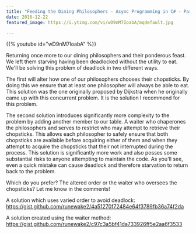 ```yaml
---
title: "Feeding the Dining Philosophers - Async Programming in C# - Part 2"
date: 2016-12-22
featured_image: https://i.ytimg.com/vi/wD9nM7IoabA/mqdefault.jpg

---
```


{{% youtube id="wD9nM7IoabA" %}}

Returning once more to our dining philosophers and their ponderous feast. We left them starving having been deadlocked without the utility to eat. We'll be solving this problem of deadlock in two different ways.

The first will alter how one of our philosophers chooses their chopsticks. By doing this we ensure that at least one philosopher will always be able to eat. This solution was the one originally proposed by Dijkstra when he originally came up with this concurrent problem. It is the solution I recommend for this problem.

The second solution introduces significantly more complexity to the problem by adding another member to our table. A waiter who chaperones the philosophers and serves to restrict who may attempt to retrieve their chopsticks. This allows each philosopher to safely ensure that both chopsticks are available before acquiring either of them and when they attempt to acquire the chopsticks that their not interrupted during the process. This solution is significantly more work and also posses some substantial risks to anyone attempting to maintain the code. As you'll see, even a quick mistake can cause deadlock and therefore starvation to return back to the problem.

Which do you prefer? The altered order or the waiter who oversees the chopsticks? Let me know in the comments!

A solution which uses varied order to avoid deadlock: https://gist.github.com/runewake2/4a51270f72484e64f3789fb36a74f2da

A solution created using the waiter method: https://gist.github.com/runewake2/c97c3a5bf41da733926ff5e2aa6f3533